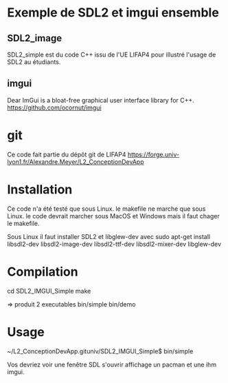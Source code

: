 
# Exemple de SDL2 et imgui ensemble


## SDL2_image
SDL2_simple est du code C++ issu de l'UE LIFAP4 pour illustré l'usage de SDL2 au étudiants.

## imgui
Dear ImGui is a bloat-free graphical user interface library for C++.
https://github.com/ocornut/imgui


# git 
Ce code fait partie du dépôt git de LIFAP4
https://forge.univ-lyon1.fr/Alexandre.Meyer/L2_ConceptionDevApp



# Installation

Ce code n'a été testé que sous Linux. le makefile ne marche que sous Linux.
le code devrait marcher sous MacOS et Windows mais il faut chager le makefile.

Sous Linux il faut installer SDL2 et libglew-dev avec
sudo apt-get install libsdl2-dev libsdl2-image-dev libsdl2-ttf-dev libsdl2-mixer-dev libglew-dev


# Compilation
cd SDL2_IMGUI_Simple
make

=> produit 2 executables
bin/simple
bin/demo


# Usage

~/L2_ConceptionDevApp.gituniv/SDL2_IMGUI_Simple$ bin/simple

Vos devriez voir une fenêtre SDL s'ouvrir affichage un pacman et une ihm imgui.



